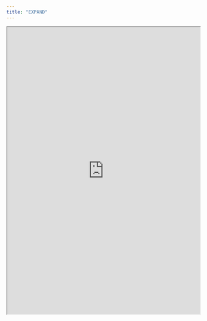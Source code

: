 ```yaml
---
title: "EXPAND"
---
```



<iframe height="750" width="100%" src="https://ewelton.github.io/ktest/wiki.html#EXPAND"></iframe>
